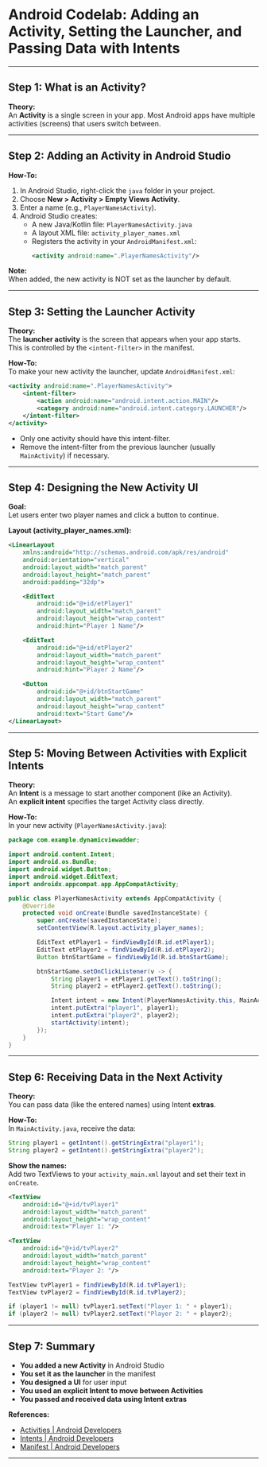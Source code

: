 # Android Codelab: Adding an Activity, Setting the Launcher, and Passing Data with Intents

---

## Step 1: What is an Activity?

**Theory:**  
An **Activity** is a single screen in your app. Most Android apps have multiple activities (screens) that users switch between.

---

## Step 2: Adding an Activity in Android Studio

**How-To:**
1. In Android Studio, right-click the `java` folder in your project.
2. Choose **New > Activity > Empty Views Activity**.
3. Enter a name (e.g., `PlayerNamesActivity`).
4. Android Studio creates:
    - A new Java/Kotlin file: `PlayerNamesActivity.java`
    - A layout XML file: `activity_player_names.xml`
    - Registers the activity in your `AndroidManifest.xml`:
      ```xml
      <activity android:name=".PlayerNamesActivity"/>
      ```

**Note:**  
When added, the new activity is NOT set as the launcher by default.

---

## Step 3: Setting the Launcher Activity

**Theory:**  
The **launcher activity** is the screen that appears when your app starts.  
This is controlled by the `<intent-filter>` in the manifest.

**How-To:**  
To make your new activity the launcher, update `AndroidManifest.xml`:

```xml
<activity android:name=".PlayerNamesActivity">
    <intent-filter>
        <action android:name="android.intent.action.MAIN"/>
        <category android:name="android.intent.category.LAUNCHER"/>
    </intent-filter>
</activity>
```

- Only one activity should have this intent-filter.
- Remove the intent-filter from the previous launcher (usually `MainActivity`) if necessary.

---

## Step 4: Designing the New Activity UI

**Goal:**  
Let users enter two player names and click a button to continue.

**Layout (activity_player_names.xml):**

```xml
<LinearLayout
    xmlns:android="http://schemas.android.com/apk/res/android"
    android:orientation="vertical"
    android:layout_width="match_parent"
    android:layout_height="match_parent"
    android:padding="32dp">

    <EditText
        android:id="@+id/etPlayer1"
        android:layout_width="match_parent"
        android:layout_height="wrap_content"
        android:hint="Player 1 Name"/>

    <EditText
        android:id="@+id/etPlayer2"
        android:layout_width="match_parent"
        android:layout_height="wrap_content"
        android:hint="Player 2 Name"/>

    <Button
        android:id="@+id/btnStartGame"
        android:layout_width="match_parent"
        android:layout_height="wrap_content"
        android:text="Start Game"/>
</LinearLayout>
```

---

## Step 5: Moving Between Activities with Explicit Intents

**Theory:**  
An **Intent** is a message to start another component (like an Activity).  
An **explicit intent** specifies the target Activity class directly.

**How-To:**  
In your new activity (`PlayerNamesActivity.java`):

```java
package com.example.dynamicviewadder;

import android.content.Intent;
import android.os.Bundle;
import android.widget.Button;
import android.widget.EditText;
import androidx.appcompat.app.AppCompatActivity;

public class PlayerNamesActivity extends AppCompatActivity {
    @Override
    protected void onCreate(Bundle savedInstanceState) {
        super.onCreate(savedInstanceState);
        setContentView(R.layout.activity_player_names);

        EditText etPlayer1 = findViewById(R.id.etPlayer1);
        EditText etPlayer2 = findViewById(R.id.etPlayer2);
        Button btnStartGame = findViewById(R.id.btnStartGame);

        btnStartGame.setOnClickListener(v -> {
            String player1 = etPlayer1.getText().toString();
            String player2 = etPlayer2.getText().toString();

            Intent intent = new Intent(PlayerNamesActivity.this, MainActivity.class);
            intent.putExtra("player1", player1);
            intent.putExtra("player2", player2);
            startActivity(intent);
        });
    }
}
```

---

## Step 6: Receiving Data in the Next Activity

**Theory:**  
You can pass data (like the entered names) using Intent **extras**.

**How-To:**  
In `MainActivity.java`, receive the data:

```java
String player1 = getIntent().getStringExtra("player1");
String player2 = getIntent().getStringExtra("player2");
```

**Show the names:**  
Add two TextViews to your `activity_main.xml` layout and set their text in `onCreate`.

```xml
<TextView
    android:id="@+id/tvPlayer1"
    android:layout_width="match_parent"
    android:layout_height="wrap_content"
    android:text="Player 1: "/>

<TextView
    android:id="@+id/tvPlayer2"
    android:layout_width="match_parent"
    android:layout_height="wrap_content"
    android:text="Player 2: "/>
```

```java
TextView tvPlayer1 = findViewById(R.id.tvPlayer1);
TextView tvPlayer2 = findViewById(R.id.tvPlayer2);

if (player1 != null) tvPlayer1.setText("Player 1: " + player1);
if (player2 != null) tvPlayer2.setText("Player 2: " + player2);
```

---

## Step 7: Summary

- **You added a new Activity** in Android Studio
- **You set it as the launcher** in the manifest
- **You designed a UI** for user input
- **You used an explicit Intent to move between Activities**
- **You passed and received data using Intent extras**

**References:**  
- [Activities | Android Developers](https://developer.android.com/guide/components/activities/intro-activities)
- [Intents | Android Developers](https://developer.android.com/guide/components/intents-filters)
- [Manifest | Android Developers](https://developer.android.com/guide/topics/manifest/manifest-intro)

---